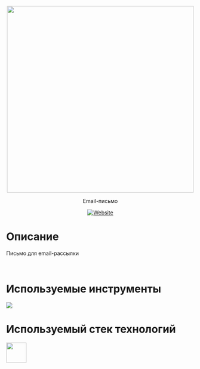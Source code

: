 <p align="center"><img width="500" src="https://user-images.githubusercontent.com/47634965/68460448-43b59d80-024b-11ea-8a1b-a9f7714d4798.png"></p>
<p align="center">Email-письмо</p>
<p align="center"><a align="center" href="https://gerkon3.github.io/email"><img alt="Website" src="https://img.shields.io/website?label=URL&up_message=gerkon3.github.io%2Femail&url=https%3A%2F%2Fgerkon3.github.io%2Femail"></a></p>
<h1>Описание</h1>
<p>Письмо для email-рассылки</p>
<br>
<h1>Используемые инструменты</h1>
<img src="https://user-images.githubusercontent.com/47634965/68461475-a6a83400-024d-11ea-9038-3c16e6def02d.png">
<br>
<h1>Используемый стек технологий</h1>
<img height="54" src="https://user-images.githubusercontent.com/47634965/68461014-9b083d80-024c-11ea-979f-bf4e00bbe98e.png">

